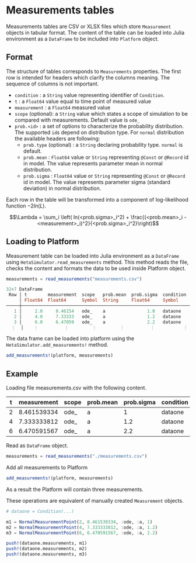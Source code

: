 # Measurements tables

Measurements tables are CSV or XLSX files which store `Measurement` objects in tabular format.
The content of the table can be loaded into Julia environment as a `DataFrame` to be included into `Platform` object.

## Format

The structure of tables corresponds to `Measurements` properties.
The first row is intended for headers which clarify the columns meaning. The sequence of columns is not important.

- `condition` : a `String` value representing identifier of `Condition`.
- `t` : a `Float64` value equal to time point of measured value
- `measurement` : a `Float64` measured value
- `scope` (optional): a `String` value which states a scope of simulation to be compared with measurements. Default value is `ode_`
- `prob.<id>` : a set of options to characterize the probability distribution. The supported `id`s depend on distribution type. For `normal` distribution the available headers are following:
    - `prob.type` (optional) : a `String` declaring probability type. `normal` is default.
    - `prob.mean` : `Float64` value or `String` representing `@Const` or `@Record` id in model. The value represents parameter mean in normal distribution.
    - `prob.sigma` : `Float64` value or `String` representing `@Const` or `@Record` id in model. The value represents parameter sigma (standard deviation) in normal distribution.

Each row in the table will be transformed into a component of log-likelihood function $-2ln(L)$.

```math
\Lambda = \sum_i \left( ln(<prob.sigma>_i^2) + \frac{(<prob.mean>_i - <measurement>_i)^2}{<prob.sigma>_i^2}\right)
```
## Loading to Platform

Measurement table can be loaded into Julia environment as a `DataFrame` using `HetaSimulator.read_measurements` method. This method reads the file, checks the content and formats the data to be used inside Platform object.

```julia
measurements = read_measurements("measurements.csv")

32×7 DataFrame
 Row │ t        measurement  scope   prob.mean  prob.sigma  condition  prob.type 
     │ Float64  Float64      Symbol  String     Float64     Symbol     Symbol    
─────┼───────────────────────────────────────────────────────────────────────────
   1 │     2.0     8.46154   ode_    a                1.0   dataone    normal
   2 │     4.0     7.33333   ode_    a                1.2   dataone    normal
   3 │     6.0     6.47059   ode_    a                2.2   dataone    normal
  ⋮  │    ⋮          ⋮         ⋮         ⋮          ⋮           ⋮          ⋮
```

The data frame can be loaded into platform using the `HetaSimulator.add_measurements!` method.

```julia
add_measurements!(platform, measurements)
```

## Example

Loading file measurements.csv with the following content.

t | measurement | scope | prob.mean | prob.sigma | condition
---|---|---|---|---|---
2 | 8.461539334 | ode_ | a | 1 | dataone
4 | 7.333333812 | ode_ | a | 1.2 | dataone
6 | 6.470591567 | ode_ | a | 2.2 | dataone

Read as `DataFrame` object.

```julia
measurements = read_measurements("./measurements.csv")
```

Add all measurements to Platform

```julia
add_measurements!(platform, measurements)
```

As a result the Platform will contain three measurements.

These operations are equivalent of manually created `Measurement` objects.

```julia
# dataone = Condition(...)

m1 = NormalMeasurementPoint(2, 8.461539334, :ode, :a, 1)
m2 = NormalMeasurementPoint(4, 7.333333812, :ode, :a, 1.2)
m3 = NormalMeasurementPoint(6, 6.470591567, :ode, :a, 2.2)

push!(dataone.measurements, m1)
push!(dataone.measurements, m2)
push!(dataone.measurements, m3)
```
